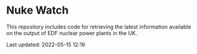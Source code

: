 # Nuke Watch

This repository includes code for retrieving the latest information available on the output of EDF nuclear power plants in the UK.

Last updated: 2022-05-15 12:16